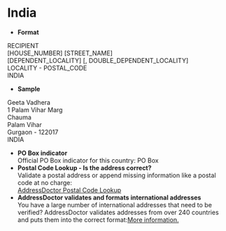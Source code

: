 India
=====

- **Format**

RECIPIENT  
[HOUSE_NUMBER] [STREET_NAME]  
[DEPENDENT_LOCALITY] [, DOUBLE_DEPENDENT_LOCALITY]  
LOCALITY - POSTAL_CODE  
INDIA
- **Sample**

Geeta Vadhera  
1 Palam Vihar Marg  
Chauma  
Palam Vihar  
Gurgaon - 122017  
INDIA
- **PO Box indicator**  
Official PO Box indicator for this country: PO Box
- **Postal Code Lookup - Is the address correct?**  
Validate a postal address or append missing information like a postal code at no charge:  
[AddressDoctor Postal Code Lookup](http://lookup.addressdoctor.com/lookup/default.aspx?lang=en&country=IND)
- **AddressDoctor validates and formats international addresses**  
You have a large number of international addresses that need to be verified? AddressDoctor validates addresses from over 240 countries and puts them into the correct format:[More information.](index.php?id=31&L=1)